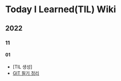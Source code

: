 # Today I Learned(TIL) Wiki

## 2022
### 11
#### 01
* [TIL 생성]
* [GIT 필기 정리](https://github.com/LaiTial/TIL/blob/main/Git/%EA%B0%95%EC%9D%98%ED%95%84%EA%B8%B0.txt)
